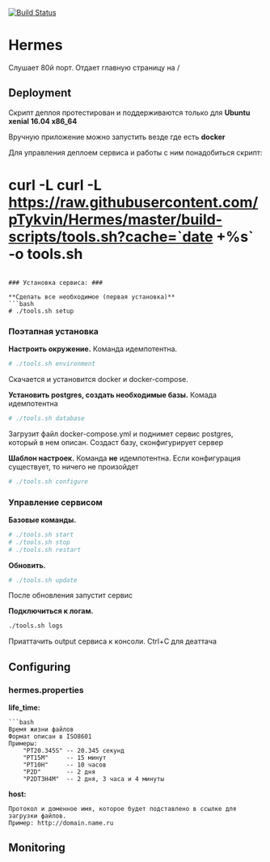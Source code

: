 [![Build Status](https://travis-ci.org/pTykvin/Hermes.svg?branch=master)](https://travis-ci.org/pTykvin/Hermes)
# Hermes

Слушает 80й порт. Отдает главную страницу на /

## Deployment

Скрипт деплоя протестирован и поддерживаются только для **Ubuntu xenial 16.04 x86_64**

Вручную приложение можно запустить везде где есть **docker**

Для управления деплоем сервиса и работы с ним понадобиться скрипт:
# curl -L curl -L https://raw.githubusercontent.com/pTykvin/Hermes/master/build-scripts/tools.sh?cache=`date +%s` -o tools.sh
```

### Установка сервиса: ###

**Сделать все необходимое (первая установка)**
```bash
# ./tools.sh setup
```

### Поэтапная установка ###

**Настроить окружение.**  Команда идемпотентна.
```bash
# ./tools.sh environment
```

Скачается и установится docker и docker-compose. 


**Установить postgres, создать необходимые базы.** Комада идемпотентна
```bash
# ./tools.sh database
```
Загрузит файл docker-compose.yml и поднимет сервис postgres, который в нем описан. Создаст базу, сконфигурирует сервер

**Шаблон настроек.** Команда **не** идемпотентна. Если конфигурация существует, то ничего не произойдет
```bash
# ./tools.sh configure
```

### Управление сервисом ###

**Базовые команды.**
```bash
# ./tools.sh start
# ./tools.sh stop
# ./tools.sh restart
```

**Обновить.**
```bash
# ./tools.sh update
```
После обновления запустит сервис

**Подключиться к логам.**
```bash
./tools.sh logs
```
Приаттачить output сервиса к консоли. Ctrl+C для деаттача

## Configuring

### hermes.properties ###
**life_time:**
```
```bash
Время жизни файлов
Формат описан в ISO8601
Примеры:
    "PT20.345S" -- 20.345 секунд
    "PT15M"     -- 15 минут
    "PT10H"     -- 10 часов
    "P2D"       -- 2 дня
    "P2DT3H4M"  -- 2 дня, 3 часа и 4 минуты
```
**host:**
```
Протокол и доменное имя, которое будет подставлено в ссылке для загрузки файлов.
Пример: http://domain.name.ru
```
## Monitoring

